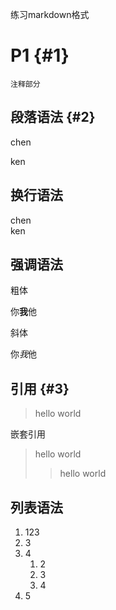 
练习markdown格式

# P1 {#1}

```
注释部分
```

## 段落语法 {#2}
chen

ken

## 换行语法
chen  
ken
## 强调语法
粗体

你**我**他

斜体

你*我*他

## 引用 {#3}
> hello world

嵌套引用
> hello world
>> hello world

## 列表语法
1. 123
2. 3
3. 4
    1. 2
    2. 3
    3. 4
4. 5

